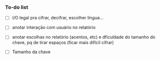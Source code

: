 ### To-do list
- [ ] I/O legal pra cifrar, decifrar, escolher língua...
- [ ] anotar interação com usuário no relatório
- [ ] anotar escolhas no relatório (acentos, etc) e dficuldade do tamanho do chave, pq de tirar espaços (ficar mais difícil cifrar)
- [ ] Tamanho da chave

